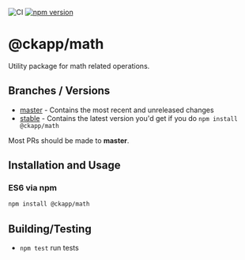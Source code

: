 ![CI](https://github.com/ckapps/math/workflows/CI/badge.svg)
[![npm version](https://badge.fury.io/js/%40ckapp%2Fmath.svg)](https://www.npmjs.com/@ckapp/math)

# @ckapp/math

Utility package for math related operations.

## Branches / Versions

- [master](https://github.com/ckapps/math/commits/master) - Contains the most recent and unreleased changes
- [stable](https://github.com/ckapps/math/tree/1.x) - Contains the latest version you'd get if you do `npm install @ckapp/math`

Most PRs should be made to **master**.

## Installation and Usage

### ES6 via npm

```sh
npm install @ckapp/math
```

## Building/Testing

- `npm test` run tests
